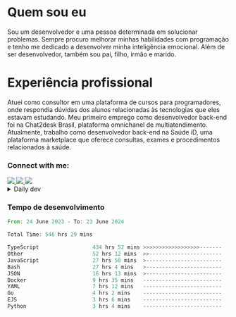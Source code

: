 # Quem sou eu
Sou um desenvolvedor e uma pessoa determinada em solucionar problemas. Sempre procuro melhorar minhas habilidades com programação e tenho me dedicado a desenvolver minha inteligência emocional. Além de ser desenvolvedor, também sou pai, filho, irmão e marido.

# Experiência profissional
Atuei como consultor em uma plataforma de cursos para programadores, onde respondia dúvidas dos alunos relacionadas às tecnologias que eles estavam estudando.
Meu primeiro emprego como desenvolvedor back-end foi na Chat2desk Brasil, plataforma omnichanel de multiatendimento.
Atualmente, trabalho como desenvolvedor back-end na Saúde iD, uma plataforma marketplace que oferece consultas, exames e procedimentos relacionados à saúde.

### Connect with me:
<a href="https://www.linkedin.com/in/theusmoreira" target="_blank" >
<img src="https://img.shields.io/badge/linkedin-%230077B5.svg?&style=for-the-badge&logo=linkedin&logoColor=white ">
</a>
<a href="https://www.instagram.com/matheus.s.moreira/" target="_blank">
<img src="https://img.shields.io/badge/instagram-%23E4405F.svg?&style=for-the-badge&logo=instagram&logoColor=white">
</a>
<a href="mailto:matheussm301@gmail.com"  target="_blank">
<img src="https://img.shields.io/badge/gmail-%23E4405F.svg?&style=for-the-badge&logo=gmail&logoColor=white">
</a>


<details>
  <summary>Daily dev </summary>
<p>
  <a href="https://app.daily.dev/matheussantos"><img src="https://github.com/matheus-santos-moreira/matheus-santos-moreira/blob/master/devcard.svg" width="200" alt="Matheus Santos's Dev Card"/></a>
 </p>
</details>

<h3>Tempo de desenvolvimento</h3>

<!--START_SECTION:waka-->

```rust
From: 24 June 2023 - To: 23 June 2024

Total Time: 546 hrs 29 mins

TypeScript                 434 hrs 52 mins >>>>>>>>>>>>>>>>>>-------   72.64 %
Other                      52 hrs 12 mins  >>-----------------------   08.72 %
JavaScript                 27 hrs 50 mins  >------------------------   04.65 %
Bash                       27 hrs 4 mins   >------------------------   04.52 %
JSON                       16 hrs 13 mins  >------------------------   02.71 %
Docker                     9 hrs 35 mins   -------------------------   01.60 %
YAML                       7 hrs 12 mins   -------------------------   01.20 %
Go                         4 hrs 2 mins    -------------------------   00.67 %
EJS                        3 hrs 6 mins    -------------------------   00.52 %
Python                     3 hrs 4 mins    -------------------------   00.51 %
```

<!--END_SECTION:waka-->
